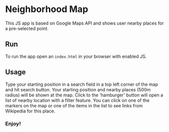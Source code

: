 # Neighborhood Map
This JS app is based on Google Maps API and shows user nearby places for a pre-selected point.
## Run
To run the app open an `index.html` in your browser with enabled JS.
## Usage
Type your starting position in a search field in a top left corner of the map and hit search button. Your starting position and nearby places (500m radius) will be shown at the map. Click to the 'hamburger' button will open a list of nearby location with a filter feature. You can click on one of the markers on the map or one of the items in the list to see links from Wikipedia for this place.
### Enjoy!

